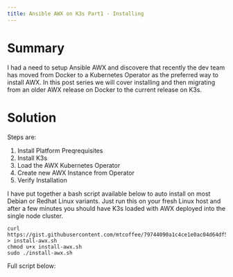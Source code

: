 ```yaml
---
title: Ansible AWX on K3s Part1 - Installing
---
```


# Summary
I had a need to setup Ansible AWX and discovere that recently the dev team has moved from Docker to a Kubernetes Operator as the preferred way to install AWX. In this post series we will cover installing and then migrating from an older AWX release on Docker to the current release on K3s.

# Solution

Steps are:
1. Install Platform Preqrequisites
2. Install K3s
3. Load the AWX Kubernetes Operator
4. Create new AWX Instance from Operator
5. Verify Installation

I have put together a bash script available below to auto install on most Debian or Redhat Linux variants. Just run this on your fresh Linux host and after a few minutes you should have K3s loaded with AWX deployed into the single node cluster.
```
curl https://gist.githubusercontent.com/mtcoffee/79744090a1c4ce1e0ac04d64df510f3b/raw/cebf6fb056a690a0b8560bc484b7a655780726ea/InstallAWX.sh  > install-awx.sh
chmod u+x install-awx.sh
sudo ./install-awx.sh
```

Full script below:
<script src="https://gist.github.com/mtcoffee/79744090a1c4ce1e0ac04d64df510f3b.js"></script>
